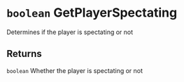 # `boolean` GetPlayerSpectating

Determines if the player is spectating or not

## Returns
`boolean` Whether the player is spectating or not